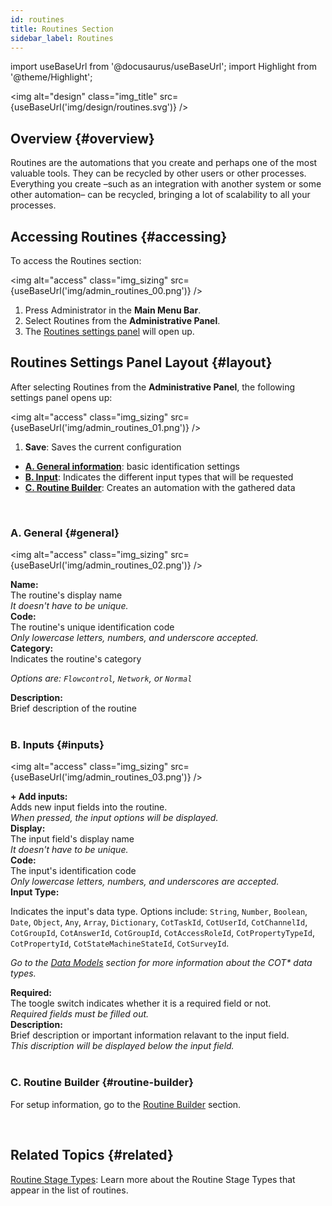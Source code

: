 ```yaml
---
id: routines
title: Routines Section
sidebar_label: Routines
---
```

import useBaseUrl from '@docusaurus/useBaseUrl'; 
import Highlight from '@theme/Highlight';


<img alt="design" class="img_title" src={useBaseUrl('img/design/routines.svg')} />
<br/>

## Overview {#overview}

Routines are the automations that you create and perhaps one of the most valuable tools. They can be recycled by other users or other processes. Everything you create –such as an integration with another system or some other automation– can be recycled, bringing a lot of scalability to all your processes.

## Accessing Routines {#accessing}

To access the <span className="badge badge--primary">Routines</span> section:

<img alt="access" class="img_sizing" src={useBaseUrl('img/admin_routines_00.png')} />
<br/>

1. Press <span className="badge badge--primary">Administrator</span> in the **Main Menu Bar**.
2. Select <span className="badge badge--primary">Routines</span> from the **Administrative Panel**.
3. The [Routines settings panel](#layout) will open up.

<div className="alert alert--secondary">

## Routines Settings Panel Layout {#layout}

After selecting <span className="badge badge--primary">Routines</span> from the **Administrative Panel**, the following settings panel opens up:

<img alt="access" class="img_sizing" src={useBaseUrl('img/admin_routines_01.png')} />
<br/>

1. **Save**: Saves the current configuration
- [**A. General information**](#general): basic identification settings
- [**B. Input**](#input): Indicates the different input types that will be requested
- [**C. Routine Builder**](#routine-builder): Creates an automation with the gathered data

</div>
<br/>

<div className="alert alert--secondary">

### A. General {#general}

<img alt="access" class="img_sizing" src={useBaseUrl('img/admin_routines_02.png')} />
<br/>

<div className="container box">

<div className="row table-row-1">
<div className="col col--3"><b>Name:</b></div>
<div className="col col--5">The routine's display name</div>
<div className="col col--4"><em>It doesn't have to be unique.</em></div>
</div>
<div className="row table-row-2">
<div className="col col--3"><b>Code:</b></div>
<div className="col col--5">The routine's unique identification code</div>
<div className="col col--4"><em>Only lowercase letters, numbers, and underscore accepted.</em></div>
</div>
<div className="row table-row-1">
<div className="col col--3"><b>Category:</b></div>
<div className="col col--5">Indicates the routine's category</div>
<div className="col col--4"><em>

Options are: `Flowcontrol`, `Network`, or `Normal`

</em></div>
</div>
<div className="row table-row-2">
<div className="col col--3"><b>Description:</b></div>
<div className="col col--5">Brief description of the routine</div>
<div className="col col--4"><em></em></div>
</div>

</div>

</div>
<br/>

<div className="alert alert--secondary">

### B. Inputs {#inputs}

<img alt="access" class="img_sizing" src={useBaseUrl('img/admin_routines_03.png')} />
<br/>

<div className="container box">
<div className="row table-row-1">
<div className="col col--3"><b>+ Add inputs:</b></div>
<div className="col col--5">Adds new input fields into the routine.</div>
<div className="col col--4"><em>When pressed, the input options will be displayed.</em></div>
</div>
<div className="row table-row-2">
<div className="col col--3"><b>Display:</b></div>
<div className="col col--5">The input field's display name</div>
<div className="col col--4"><em>It doesn't have to be unique.</em></div>
</div>
<div className="row table-row-1">
<div className="col col--3"><b>Code:</b></div>
<div className="col col--5">The input's identification code</div>
<div className="col col--4"><em>Only lowercase letters, numbers, and underscores are accepted.</em></div>
</div>
<div className="row table-row-2">
<div className="col col--3"><b>Input Type:</b></div>
<div className="col col--6">

Indicates the input's data type. Options include: `String`, `Number`, `Boolean`, `Date`, `Object`, `Any`, `Array`, `Dictionary`, `CotTaskId`, `CotUserId`, `CotChannelId`, `CotGroupId`, `CotAnswerId`, `CotGroupId`, `CotAccessRoleId`, `CotPropertyTypeId`, `CotPropertyId`, `CotStateMachineStateId`, `CotSurveyId`.

</div>
<div className="col col--3"><em>

Go to the [Data Models](/docs/documentation/models/overview_model) section for more information about the COT* data types.

</em></div>
</div>
<div className="row table-row-1">
<div className="col col--3"><b>Required:</b></div>
<div className="col col--5">The toogle switch indicates whether it is a required field or not.</div>
<div className="col col--4"><em>Required fields must be filled out.</em></div>
</div>
<div className="row table-row-2">
<div className="col col--3"><b>Description:</b></div>
<div className="col col--5">Brief description or important information relavant to the input field.</div>
<div className="col col--4"><em>This discription will be displayed below the input field.</em></div>
</div>

</div>

</div>
<br/>

<div className="alert alert--secondary">

### C. Routine Builder {#routine-builder}

For setup information, go to the [Routine Builder](/docs/documentation/automation/admin_routine) section.

</div>
<br/>

## Related Topics {#related}

[Routine Stage Types](/docs/documentation/automation/existing_routines): Learn more about the Routine Stage Types that appear in the list of routines. 
